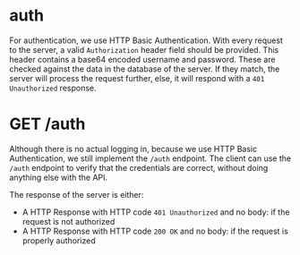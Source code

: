 # auth

For authentication, we use HTTP Basic Authentication. With every request to the server,
a valid `Authorization` header field should be provided. This header contains a base64
encoded username and password. These are checked against the data in the database of the
server. If they match, the server will process the request further, else, it will respond
with a `401 Unauthorized` response.

# GET /auth
Although there is no actual logging in, because we use HTTP Basic Authentication, we still
implement the `/auth` endpoint. The client can use the `/auth` endpoint to verify that the
credentials are correct, without doing anything else with the API.

The response of the server is either:
* A HTTP Response with HTTP code `401 Unauthorized` and no body: if the request is not authorized
* A HTTP Response with HTTP code `200 OK` and no body: if the request is properly authorized
